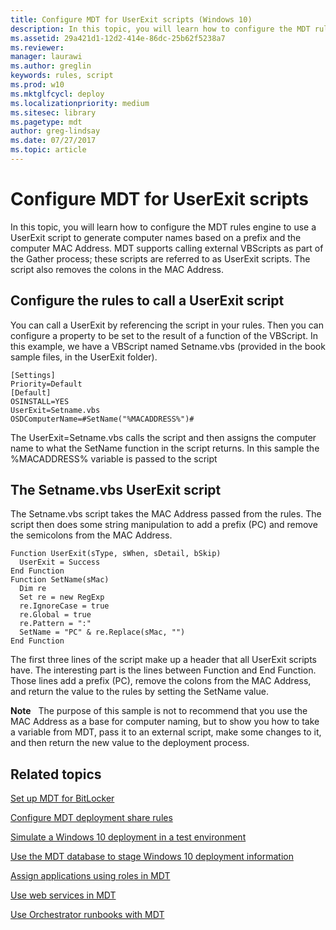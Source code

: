 ```yaml
---
title: Configure MDT for UserExit scripts (Windows 10)
description: In this topic, you will learn how to configure the MDT rules engine to use a UserExit script to generate computer names based on a prefix and the computer MAC Address.
ms.assetid: 29a421d1-12d2-414e-86dc-25b62f5238a7
ms.reviewer: 
manager: laurawi
ms.author: greglin
keywords: rules, script
ms.prod: w10
ms.mktglfcycl: deploy
ms.localizationpriority: medium
ms.sitesec: library
ms.pagetype: mdt
author: greg-lindsay
ms.date: 07/27/2017
ms.topic: article
---
```


# Configure MDT for UserExit scripts

In this topic, you will learn how to configure the MDT rules engine to use a UserExit script to generate computer names based on a prefix and the computer MAC Address. MDT supports calling external VBScripts as part of the Gather process; these scripts are referred to as UserExit scripts. The script also removes the colons in the MAC Address.

## Configure the rules to call a UserExit script

You can call a UserExit by referencing the script in your rules. Then you can configure a property to be set to the result of a function of the VBScript. In this example, we have a VBScript named Setname.vbs (provided in the book sample files, in the UserExit folder).

``` syntax
[Settings]
Priority=Default
[Default]
OSINSTALL=YES
UserExit=Setname.vbs
OSDComputerName=#SetName("%MACADDRESS%")#
```

The UserExit=Setname.vbs calls the script and then assigns the computer name to what the SetName function in the script returns. In this sample the %MACADDRESS% variable is passed to the script

## The Setname.vbs UserExit script

The Setname.vbs script takes the MAC Address passed from the rules. The script then does some string manipulation to add a prefix (PC) and remove the semicolons from the MAC Address.

``` syntax
Function UserExit(sType, sWhen, sDetail, bSkip) 
  UserExit = Success 
End Function 
Function SetName(sMac)
  Dim re
  Set re = new RegExp
  re.IgnoreCase = true
  re.Global = true
  re.Pattern = ":"
  SetName = "PC" & re.Replace(sMac, "")
End Function
```
The first three lines of the script make up a header that all UserExit scripts have. The interesting part is the lines between Function and End Function. Those lines add a prefix (PC), remove the colons from the MAC Address, and return the value to the rules by setting the SetName value.

**Note**  
The purpose of this sample is not to recommend that you use the MAC Address as a base for computer naming, but to show you how to take a variable from MDT, pass it to an external script, make some changes to it, and then return the new value to the deployment process.
 
## Related topics

[Set up MDT for BitLocker](set-up-mdt-for-bitlocker.md)

[Configure MDT deployment share rules](configure-mdt-deployment-share-rules.md)

[Simulate a Windows 10 deployment in a test environment](simulate-a-windows-10-deployment-in-a-test-environment.md)

[Use the MDT database to stage Windows 10 deployment information](use-the-mdt-database-to-stage-windows-10-deployment-information.md)

[Assign applications using roles in MDT](assign-applications-using-roles-in-mdt.md)

[Use web services in MDT](use-web-services-in-mdt.md)

[Use Orchestrator runbooks with MDT](use-orchestrator-runbooks-with-mdt.md)
